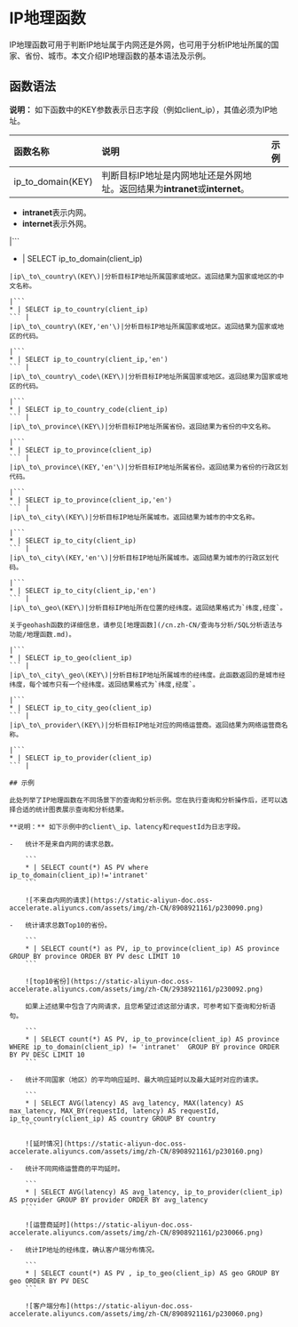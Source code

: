 # IP地理函数

IP地理函数可用于判断IP地址属于内网还是外网，也可用于分析IP地址所属的国家、省份、城市。本文介绍IP地理函数的基本语法及示例。

## 函数语法

**说明：** 如下函数中的KEY参数表示日志字段（例如client\_ip），其值必须为IP地址。

|函数名称|说明|示例|
|:---|:-|:-|
|ip\_to\_domain\(KEY\)|判断目标IP地址是内网地址还是外网地址。返回结果为**intranet**或**internet**。

-   **intranet**表示内网。
-   **internet**表示外网。

|```
* | SELECT ip_to_domain(client_ip)
``` |
|ip\_to\_country\(KEY\)|分析目标IP地址所属国家或地区。返回结果为国家或地区的中文名称。

|```
* | SELECT ip_to_country(client_ip)
``` |
|ip\_to\_country\(KEY,'en'\)|分析目标IP地址所属国家或地区。返回结果为国家或地区的代码。

|```
* | SELECT ip_to_country(client_ip,'en')
``` |
|ip\_to\_country\_code\(KEY\)|分析目标IP地址所属国家或地区。返回结果为国家或地区的代码。

|```
* | SELECT ip_to_country_code(client_ip)
``` |
|ip\_to\_province\(KEY\)|分析目标IP地址所属省份。返回结果为省份的中文名称。

|```
* | SELECT ip_to_province(client_ip)
``` |
|ip\_to\_province\(KEY,'en'\)|分析目标IP地址所属省份。返回结果为省份的行政区划代码。

|```
* | SELECT ip_to_province(client_ip,'en')
``` |
|ip\_to\_city\(KEY\)|分析目标IP地址所属城市。返回结果为城市的中文名称。

|```
* | SELECT ip_to_city(client_ip)
``` |
|ip\_to\_city\(KEY,'en'\)|分析目标IP地址所属城市。返回结果为城市的行政区划代码。

|```
* | SELECT ip_to_city(client_ip,'en')
``` |
|ip\_to\_geo\(KEY\)|分析目标IP地址所在位置的经纬度。返回结果格式为`纬度,经度`。

关于geohash函数的详细信息，请参见[地理函数](/cn.zh-CN/查询与分析/SQL分析语法与功能/地理函数.md)。

|```
* | SELECT ip_to_geo(client_ip)
``` |
|ip\_to\_city\_geo\(KEY\)|分析目标IP地址所属城市的经纬度。此函数返回的是城市经纬度，每个城市只有一个经纬度。返回结果格式为`纬度,经度`。

|```
* | SELECT ip_to_city_geo(client_ip)
``` |
|ip\_to\_provider\(KEY\)|分析目标IP地址对应的网络运营商。返回结果为网络运营商名称。

|```
* | SELECT ip_to_provider(client_ip)
``` |

## 示例

此处列举了IP地理函数在不同场景下的查询和分析示例。您在执行查询和分析操作后，还可以选择合适的统计图表展示查询和分析结果。

**说明：** 如下示例中的client\_ip、latency和requestId为日志字段。

-   统计不是来自内网的请求总数。

    ```
    * | SELECT count(*) AS PV where ip_to_domain(client_ip)!='intranet'
    ```

    ![不来自内网的请求](https://static-aliyun-doc.oss-accelerate.aliyuncs.com/assets/img/zh-CN/8908921161/p230090.png)

-   统计请求总数Top10的省份。

    ```
    * | SELECT count(*) as PV, ip_to_province(client_ip) AS province GROUP BY province ORDER BY PV desc LIMIT 10
    ```

    ![top10省份](https://static-aliyun-doc.oss-accelerate.aliyuncs.com/assets/img/zh-CN/2938921161/p230092.png)

    如果上述结果中包含了内网请求，且您希望过滤这部分请求，可参考如下查询和分析语句。

    ```
    * | SELECT count(*) AS PV, ip_to_province(client_ip) AS province WHERE ip_to_domain(client_ip) != 'intranet'  GROUP BY province ORDER BY PV DESC LIMIT 10
    ```

-   统计不同国家（地区）的平均响应延时、最大响应延时以及最大延时对应的请求。

    ```
    * | SELECT AVG(latency) AS avg_latency, MAX(latency) AS max_latency, MAX_BY(requestId, latency) AS requestId, ip_to_country(client_ip) AS country GROUP BY country
    ```

    ![延时情况](https://static-aliyun-doc.oss-accelerate.aliyuncs.com/assets/img/zh-CN/8908921161/p230160.png)

-   统计不同网络运营商的平均延时。

    ```
    * | SELECT AVG(latency) AS avg_latency, ip_to_provider(client_ip) AS provider GROUP BY provider ORDER BY avg_latency
    ```

    ![运营商延时](https://static-aliyun-doc.oss-accelerate.aliyuncs.com/assets/img/zh-CN/8908921161/p230066.png)

-   统计IP地址的经纬度，确认客户端分布情况。

    ```
    * | SELECT count(*) AS PV , ip_to_geo(client_ip) AS geo GROUP BY geo ORDER BY PV DESC
    ```

    ![客户端分布](https://static-aliyun-doc.oss-accelerate.aliyuncs.com/assets/img/zh-CN/8908921161/p230060.png)


